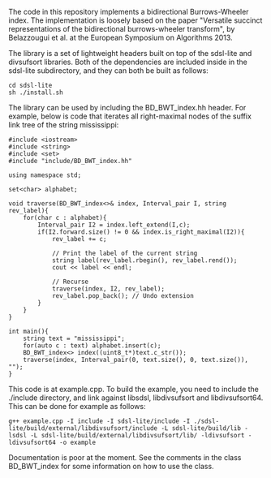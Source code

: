 The code in this repository implements a bidirectional Burrows-Wheeler index. The implementation is loosely based on the paper "Versatile succinct representations of the bidirectional burrows-wheeler transform", by Belazzougui et al. at the European Symposium on Algorithms 2013.

The library is a set of lightweight headers built on top of the sdsl-lite and divsufsort libraries. Both of the
dependencies are included inside in the sdsl-lite subdirectory, and they can both be built as follows:

```
cd sdsl-lite
sh ./install.sh
```

The library can be used by including the BD_BWT_index.hh header. For example, below is code that 
iterates all right-maximal nodes of the suffix link tree of the string mississippi:

```
#include <iostream>
#include <string>
#include <set>
#include "include/BD_BWT_index.hh"

using namespace std;

set<char> alphabet;

void traverse(BD_BWT_index<>& index, Interval_pair I, string rev_label){
    for(char c : alphabet){
        Interval_pair I2 = index.left_extend(I,c);
        if(I2.forward.size() != 0 && index.is_right_maximal(I2)){
            rev_label += c;

            // Print the label of the current string
            string label(rev_label.rbegin(), rev_label.rend());
            cout << label << endl;

            // Recurse
            traverse(index, I2, rev_label);
            rev_label.pop_back(); // Undo extension
        }
    }
}

int main(){
    string text = "mississippi";
    for(auto c : text) alphabet.insert(c);
    BD_BWT_index<> index((uint8_t*)text.c_str());
    traverse(index, Interval_pair(0, text.size(), 0, text.size()), "");
}
```

This code is at example.cpp. To build the example, you need to include the ./include directory, and link against libsdsl, libdivsufsort and libdivsufsort64. This can be done for example as follows:

```
g++ example.cpp -I include -I sdsl-lite/include -I ./sdsl-lite/build/external/libdivsufsort/include -L sdsl-lite/build/lib -lsdsl -L sdsl-lite/build/external/libdivsufsort/lib/ -ldivsufsort -ldivsufsort64 -o example
```

Documentation is poor at the moment. See the comments in the class BD_BWT_index for some information on how to use the class.

